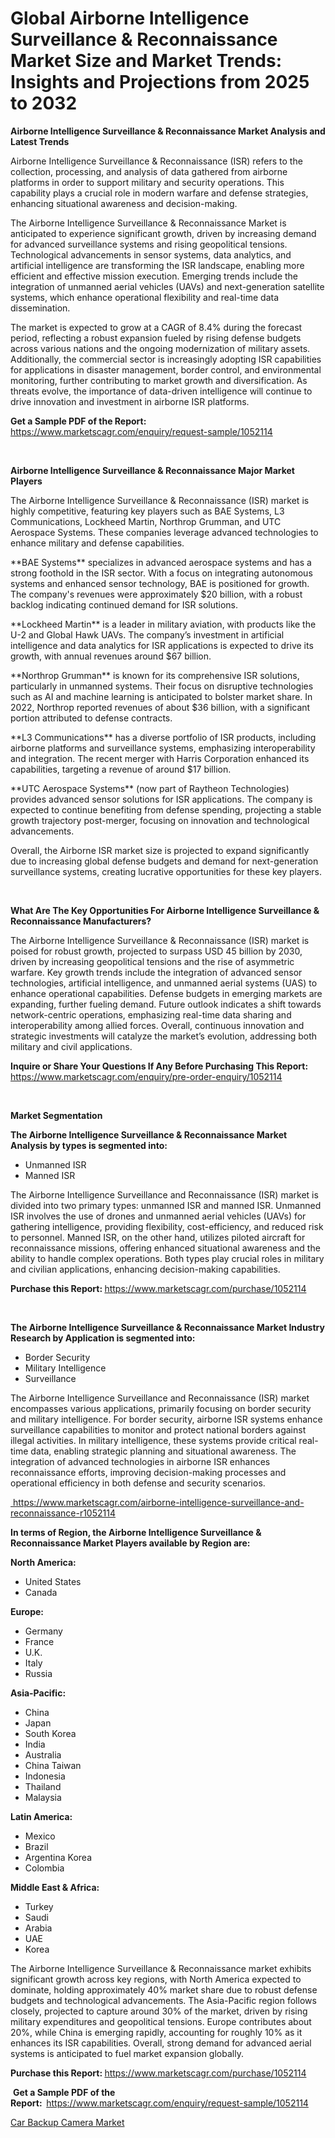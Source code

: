 <p><h1>Global Airborne Intelligence Surveillance & Reconnaissance Market Size and Market Trends: Insights and Projections from 2025 to 2032</h1></p><p><strong>Airborne Intelligence Surveillance & Reconnaissance Market Analysis and Latest Trends</strong></p>
<p><p>Airborne Intelligence Surveillance & Reconnaissance (ISR) refers to the collection, processing, and analysis of data gathered from airborne platforms in order to support military and security operations. This capability plays a crucial role in modern warfare and defense strategies, enhancing situational awareness and decision-making.</p><p>The Airborne Intelligence Surveillance & Reconnaissance Market is anticipated to experience significant growth, driven by increasing demand for advanced surveillance systems and rising geopolitical tensions. Technological advancements in sensor systems, data analytics, and artificial intelligence are transforming the ISR landscape, enabling more efficient and effective mission execution. Emerging trends include the integration of unmanned aerial vehicles (UAVs) and next-generation satellite systems, which enhance operational flexibility and real-time data dissemination.</p><p>The market is expected to grow at a CAGR of 8.4% during the forecast period, reflecting a robust expansion fueled by rising defense budgets across various nations and the ongoing modernization of military assets. Additionally, the commercial sector is increasingly adopting ISR capabilities for applications in disaster management, border control, and environmental monitoring, further contributing to market growth and diversification. As threats evolve, the importance of data-driven intelligence will continue to drive innovation and investment in airborne ISR platforms.</p></p>
<p><strong>Get a Sample PDF of the Report:&nbsp;</strong> <a href="https://www.marketscagr.com/enquiry/request-sample/1052114?utm_campaign=3168&utm_medium=2&utm_source=Github&utm_content=ia&utm_term=30032025&utm_id=airborne-intelligence-surveillance-reconnaissance">https://www.marketscagr.com/enquiry/request-sample/1052114</a></p>
<p>&nbsp;</p>
<p><strong>Airborne Intelligence Surveillance & Reconnaissance Major Market Players</strong></p>
<p><p>The Airborne Intelligence Surveillance & Reconnaissance (ISR) market is highly competitive, featuring key players such as BAE Systems, L3 Communications, Lockheed Martin, Northrop Grumman, and UTC Aerospace Systems. These companies leverage advanced technologies to enhance military and defense capabilities.</p><p>**BAE Systems** specializes in advanced aerospace systems and has a strong foothold in the ISR sector. With a focus on integrating autonomous systems and enhanced sensor technology, BAE is positioned for growth. The company's revenues were approximately $20 billion, with a robust backlog indicating continued demand for ISR solutions.</p><p>**Lockheed Martin** is a leader in military aviation, with products like the U-2 and Global Hawk UAVs. The company’s investment in artificial intelligence and data analytics for ISR applications is expected to drive its growth, with annual revenues around $67 billion.</p><p>**Northrop Grumman** is known for its comprehensive ISR solutions, particularly in unmanned systems. Their focus on disruptive technologies such as AI and machine learning is anticipated to bolster market share. In 2022, Northrop reported revenues of about $36 billion, with a significant portion attributed to defense contracts.</p><p>**L3 Communications** has a diverse portfolio of ISR products, including airborne platforms and surveillance systems, emphasizing interoperability and integration. The recent merger with Harris Corporation enhanced its capabilities, targeting a revenue of around $17 billion.</p><p>**UTC Aerospace Systems** (now part of Raytheon Technologies) provides advanced sensor solutions for ISR applications. The company is expected to continue benefiting from defense spending, projecting a stable growth trajectory post-merger, focusing on innovation and technological advancements.</p><p>Overall, the Airborne ISR market size is projected to expand significantly due to increasing global defense budgets and demand for next-generation surveillance systems, creating lucrative opportunities for these key players.</p></p>
<p>&nbsp;</p>
<p><strong>What Are The Key Opportunities For Airborne Intelligence Surveillance & Reconnaissance Manufacturers?</strong></p>
<p><p>The Airborne Intelligence Surveillance & Reconnaissance (ISR) market is poised for robust growth, projected to surpass USD 45 billion by 2030, driven by increasing geopolitical tensions and the rise of asymmetric warfare. Key growth trends include the integration of advanced sensor technologies, artificial intelligence, and unmanned aerial systems (UAS) to enhance operational capabilities. Defense budgets in emerging markets are expanding, further fueling demand. Future outlook indicates a shift towards network-centric operations, emphasizing real-time data sharing and interoperability among allied forces. Overall, continuous innovation and strategic investments will catalyze the market’s evolution, addressing both military and civil applications.</p></p>
<p><strong>Inquire or Share Your Questions If Any Before Purchasing This Report:</strong> <a href="https://www.marketscagr.com/enquiry/pre-order-enquiry/1052114?utm_campaign=3168&utm_medium=2&utm_source=Github&utm_content=ia&utm_term=30032025&utm_id=airborne-intelligence-surveillance-reconnaissance">https://www.marketscagr.com/enquiry/pre-order-enquiry/1052114</a></p>
<p>&nbsp;</p>
<p><strong>Market Segmentation</strong></p>
<p><strong>The Airborne Intelligence Surveillance & Reconnaissance Market Analysis by types is segmented into:</strong></p>
<p><ul><li>Unmanned ISR</li><li>Manned ISR</li></ul></p>
<p><p>The Airborne Intelligence Surveillance and Reconnaissance (ISR) market is divided into two primary types: unmanned ISR and manned ISR. Unmanned ISR involves the use of drones and unmanned aerial vehicles (UAVs) for gathering intelligence, providing flexibility, cost-efficiency, and reduced risk to personnel. Manned ISR, on the other hand, utilizes piloted aircraft for reconnaissance missions, offering enhanced situational awareness and the ability to handle complex operations. Both types play crucial roles in military and civilian applications, enhancing decision-making capabilities.</p></p>
<p><strong>Purchase this Report:&nbsp;</strong><a href="https://www.marketscagr.com/purchase/1052114?utm_campaign=3168&utm_medium=2&utm_source=Github&utm_content=ia&utm_term=30032025&utm_id=airborne-intelligence-surveillance-reconnaissance">https://www.marketscagr.com/purchase/1052114</a></p>
<p>&nbsp;</p>
<p><strong>The Airborne Intelligence Surveillance & Reconnaissance Market Industry Research by Application is segmented into:</strong></p>
<p><ul><li>Border Security</li><li>Military Intelligence</li><li>Surveillance</li></ul></p>
<p><p>The Airborne Intelligence Surveillance and Reconnaissance (ISR) market encompasses various applications, primarily focusing on border security and military intelligence. For border security, airborne ISR systems enhance surveillance capabilities to monitor and protect national borders against illegal activities. In military intelligence, these systems provide critical real-time data, enabling strategic planning and situational awareness. The integration of advanced technologies in airborne ISR enhances reconnaissance efforts, improving decision-making processes and operational efficiency in both defense and security scenarios.</p></p>
<p><a href="https://www.marketscagr.com/airborne-intelligence-surveillance-and-reconnaissance-r1052114?utm_campaign=3168&utm_medium=2&utm_source=Github&utm_content=ia&utm_term=30032025&utm_id=airborne-intelligence-surveillance-reconnaissance">&nbsp;https://www.marketscagr.com/airborne-intelligence-surveillance-and-reconnaissance-r1052114</a></p>
<p><strong>In terms of Region, the Airborne Intelligence Surveillance & Reconnaissance Market Players available by Region are:</strong></p>
<p>
    <p> <strong> North America: </strong>
        <ul>
            <li>United States</li>
            <li>Canada</li>
        </ul>
        </p> 
    <p> <strong> Europe: </strong>
        <ul>
            <li>Germany</li>
            <li>France</li>
            <li>U.K.</li>
            <li>Italy</li>
            <li>Russia</li>
        </ul>
        </p> 
    <p> <strong> Asia-Pacific: </strong>
        <ul>
            <li>China</li>
            <li>Japan</li>
            <li>South Korea</li>
            <li>India</li>
            <li>Australia</li>
            <li>China Taiwan</li>
            <li>Indonesia</li>
            <li>Thailand</li>
            <li>Malaysia</li>
        </ul>
        </p> 
    <p> <strong> Latin America: </strong>
        <ul>
            <li>Mexico</li>
            <li>Brazil</li>
            <li>Argentina Korea</li>
            <li>Colombia</li>
        </ul>
        </p> 
    <p> <strong> Middle East & Africa: </strong>
        <ul>
            <li>Turkey</li>
            <li>Saudi</li>
            <li>Arabia</li>
            <li>UAE</li>
            <li>Korea</li>
        </ul>
    </p>
    </p>
<p><p>The Airborne Intelligence Surveillance & Reconnaissance market exhibits significant growth across key regions, with North America expected to dominate, holding approximately 40% market share due to robust defense budgets and technological advancements. The Asia-Pacific region follows closely, projected to capture around 30% of the market, driven by rising military expenditures and geopolitical tensions. Europe contributes about 20%, while China is emerging rapidly, accounting for roughly 10% as it enhances its ISR capabilities. Overall, strong demand for advanced aerial systems is anticipated to fuel market expansion globally.</p></p>
<p><strong>Purchase this Report: </strong><a href="https://www.marketscagr.com/purchase/1052114?utm_campaign=3168&utm_medium=2&utm_source=Github&utm_content=ia&utm_term=30032025&utm_id=airborne-intelligence-surveillance-reconnaissance">https://www.marketscagr.com/purchase/1052114</a></p>
<p>&nbsp;<strong>Get a Sample PDF of the Report:&nbsp;&nbsp;</strong><a href="https://www.marketscagr.com/enquiry/request-sample/1052114?utm_campaign=3168&utm_medium=2&utm_source=Github&utm_content=ia&utm_term=30032025&utm_id=airborne-intelligence-surveillance-reconnaissance">https://www.marketscagr.com/enquiry/request-sample/1052114</a></p>
<p><strong></strong></p>
<p><p><a href="https://github.com/saeiddaemo/Market-Research-Report-List-1/blob/main/car-backup-camera-market.md?utm_campaign=3168&utm_medium=2&utm_source=Github&utm_content=ia&utm_term=30032025&utm_id=airborne-intelligence-surveillance-reconnaissance">Car Backup Camera Market</a></p></p>